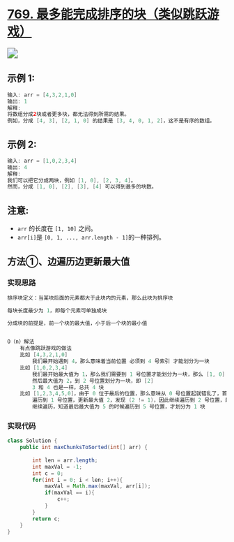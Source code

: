 # [769. 最多能完成排序的块（类似跳跃游戏）](https://leetcode-cn.com/problems/max-chunks-to-make-sorted/)

<img src="https://pic.leetcode-cn.com/0e6b44516dcbeac60c85a0add9b6ea1b2ba56cd0475d5238fd4e38b99d2b8813-image.png" style="zoom:150%;" />





## **示例 1:**

```java
输入: arr = [4,3,2,1,0]
输出: 1
解释:
将数组分成2块或者更多块，都无法得到所需的结果。
例如，分成 [4, 3], [2, 1, 0] 的结果是 [3, 4, 0, 1, 2]，这不是有序的数组。
```



## **示例 2:**

```java
输入: arr = [1,0,2,3,4]
输出: 4
解释:
我们可以把它分成两块，例如 [1, 0], [2, 3, 4]。
然而，分成 [1, 0], [2], [3], [4] 可以得到最多的块数。
```



## **注意:**

- `arr` 的长度在 `[1, 10]` 之间。
- `arr[i]`是 `[0, 1, ..., arr.length - 1]`的一种排列。





## 方法①、边遍历边更新最大值



### 实现思路

```java
排序块定义：当某块后面的元素都大于此块内的元素，那么此块为排序块

每块长度最少为 1，即每个元素可单独成块

分成块的前提是，前一个块的最大值，小于后一个块的最小值


O（n）解法
    有点像跳跃游戏的做法
    比如 [4,3,2,1,0]
    	我们最开始遇到 4，那么意味着当前位置 必须到 4 号索引 才能划分为一块
    比如 [1,0,2,3,4]
        我们最开始最大值为 1，那么我们需要到 1 号位置才能划分为一块，那么 [1, 0] 划分为一块
        然后最大值为 2，到 2 号位置划分为一块，即 [2] 
    	3 和 4 也是一样，总共 4 块
    比如 [1,2,3,4,5,0]，由于 0 位于最后的位置，那么意味从 0 号位置起就错乱了，首先最大值为 1
        遍历到 1 号位置，更新最大值 2，发现 (2 != 1)，因此继续遍历到 2 号位置，最大值为 3，发现 (3 != 2)
        继续遍历，知道最后最大值为 5 的时候遍历到 5 号位置，才划分为 1 块
```



### 实现代码

```java
class Solution {
    public int maxChunksToSorted(int[] arr) {
        
        int len = arr.length;
        int maxVal = -1;
        int c = 0;
        for(int i = 0; i < len; i++){
            maxVal = Math.max(maxVal, arr[i]);
            if(maxVal == i){
                c++;
            }
        }
        return c;
    }
}
```

